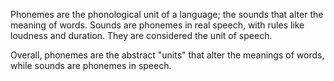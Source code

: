 Phonemes are the phonological unit of a language; the sounds that alter the meaning of words. Sounds are phonemes in real speech, with rules like loudness and duration. They are considered the unit of speech.

Overall, phonemes are the abstract "units" that alter the meanings of words, while sounds are phonemes in speech.